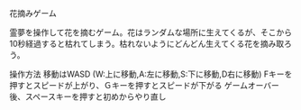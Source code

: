 花摘みゲーム

霊夢を操作して花を摘むゲーム。花はランダムな場所に生えてくるが、そこから10秒経過すると枯れてしまう。枯れないようにどんどん生えてくる花を摘み取ろう。

操作方法
移動はWASD
(W:上に移動,A:左に移動,S:下に移動,D右に移動)
Fキーを押すとスピードが上がり、Ｇキーを押すとスピードが下がる
ゲームオーバー後、スペースキーを押すと初めからやり直し
